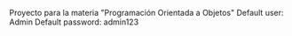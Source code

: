 Proyecto para la materia "Programación Orientada a Objetos"
Default user: Admin
Default password: admin123
